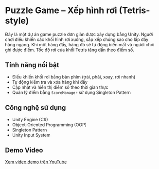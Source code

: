 # Puzzle Game – Xếp hình rơi (Tetris-style)

Đây là một dự án game puzzle đơn giản được xây dựng bằng Unity. Người chơi điều khiển các khối hình rơi xuống, sắp xếp chúng sao cho lấp đầy hàng ngang. Khi một hàng đầy, hàng đó sẽ tự động biến mất và người chơi ghi được điểm. Tốc độ rơi của khối Tetris tăng dần theo điểm số.

## Tính năng nổi bật

- Điều khiển khối rơi bằng bàn phím (trái, phải, xoay, rơi nhanh)
- Tự động kiểm tra và xóa hàng khi đầy
- Cập nhật và hiển thị điểm số theo thời gian thực
- Quản lý điểm bằng `ScoreManager` sử dụng Singleton Pattern

## Công nghệ sử dụng

- Unity Engine (C#)
- Object-Oriented Programming (OOP)
- Singleton Pattern
- Unity Input System

## Demo Video

[Xem video demo trên YouTube](https://www.youtube.com/watch?v=M4ObKpPoaVc)


